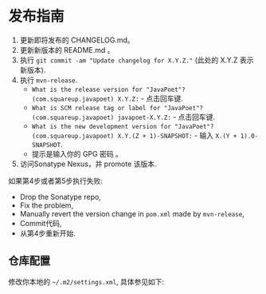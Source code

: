 发布指南
=========

1. 更新即将发布的 CHANGELOG.md。
2. 更新新版本的 README.md 。
3. 执行 `git commit -am "Update changelog for X.Y.Z."` (此处的 X.Y.Z 表示新版本).
4. 执行 `mvn-release`.
    * `What is the release version for "JavaPoet"? (com.squareup.javapoet) X.Y.Z:` - 点击回车键.
    * `What is SCM release tag or label for "JavaPoet"? (com.squareup.javapoet) javapoet-X.Y.Z:` - 点击回车键.
    * `What is the new development version for "JavaPoet"? (com.squareup.javapoet) X.Y.(Z + 1)-SNAPSHOT:` -
      输入 `X.(Y + 1).0-SNAPSHOT`.
    * 提示是输入你的 GPG 密码 。
5. 访问Sonatype Nexus，并 promote 该版本.

如果第4步或者第5步执行失败:

* Drop the Sonatype repo,
* Fix the problem,
* Manually revert the version change in `pom.xml` made by `mvn-release`,
* Commit代码,
* 从第4步重新开始.

仓库配置
-------------

修改你本地的 `~/.m2/settings.xml`, 具体参见如下:

